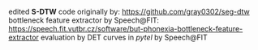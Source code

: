 edited **S-DTW** code originally by: https://github.com/gray0302/seg-dtw
bottleneck feature extractor by Speech@FIT: https://speech.fit.vutbr.cz/software/but-phonexia-bottleneck-feature-extractor
evaluation by DET curves in *pytel* by Speech@FIT
